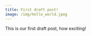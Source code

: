 ```yaml
---
title: First draft post!
image: /img/hello_world.jpeg
---
```


This is our first draft post, how exciting!
